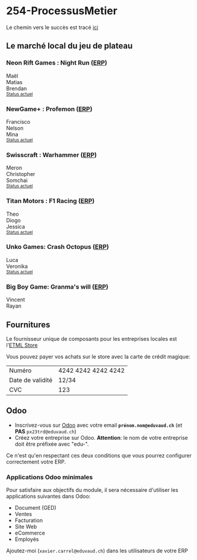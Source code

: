 # 254-ProcessusMetier

Le chemin vers le succès est tracé [ici](https://roadmap.sh/r/embed?id=67c07477580201fc7743a886)

## Le marché local du jeu de plateau
### Neon Rift Games : Night Run ([ERP](https://edu-neonriftgames.odoo.com/odoo))  
Maël  
Matias  
Brendan  
<small>[Status actuel](b-UnitesEnseignement/Suivi%20FID1/NeonRiftGames/Neon%20Rift%20Games.md)</small>
### NewGame+ : Profemon ([ERP](https://edu-newgameplus.odoo.com/odoo))  
Francisco  
Nelson  
Mina  
<small>[Status actuel](b-UnitesEnseignement/Suivi%20FID1/NewGame+/NewGame+.md)</small>
### Swisscraft : Warhammer ([ERP](https://edu-swisscraft.odoo.com/odoo))  
Meron  
Christopher  
Somchai  
<small>[Status actuel](b-UnitesEnseignement/Suivi%20FID1/SwissCraft/SwissCraft.md)</small>
### Titan Motors : F1 Racing ([ERP](https://edu-titanmotors.odoo.com/odoo))  
Theo  
Diogo  
Jessica  
<small>[Status actuel](b-UnitesEnseignement/Suivi%20FID1/TitanMotors/Titan%20Motors.md)</small>
### Unko Games: Crash Octopus ([ERP](https://edu-unkogames.odoo.com/odoo))  
Luca  
Veronika  
<small>[Status actuel](b-UnitesEnseignement/Suivi%20FID1/BigBoyGame/Big%20Boy%20Game.md)</small>
### Big Boy Game: Granma's will ([ERP](https://edu-bigboygames.odoo.com/odoo))  
Vincent  
Rayan  

## Fournitures

Le fournisseur unique de composants pour les entreprises locales est l'[ETML Store](https://edu-etml2.odoo.com/)

Vous pouvez payer vos achats sur le store avec la carte de crédit magique:

|||  
|---|---|  
| Numéro| 4242 4242 4242 4242|  
| Date de validité| 12/34|  
| CVC| 123|  
## Odoo

- Inscrivez-vous sur [Odoo](https://www.odoo.com/fr_FR) avec votre email **`prénom.nom@eduvaud.ch`** (et **PAS** `px23trd@eduvaud.ch`)
- Créez votre entreprise sur Odoo. **Attention**: le nom de votre entreprise doit être préfixée avec "edu-".

Ce n'est qu'en respectant ces deux conditions que vous pourrez configurer correctement votre ERP.

### Applications Odoo minimales

Pour satisfaire aux objectifs du module, il sera nécessaire d'utiliser les applications suivantes dans Odoo:

- Document (GED)
- Ventes
- Facturation
- Site Web
- eCommerce
- Employés

Ajoutez-moi (`xavier.carrel@eduvaud.ch`) dans les utilisateurs de votre ERP
